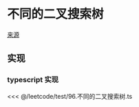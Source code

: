 # 不同的二叉搜索树
[来源](https://leetcode.cn/problems/unique-binary-search-trees/)

## 实现

### typescript 实现

<<< @/leetcode/test/96.不同的二叉搜索树.ts

